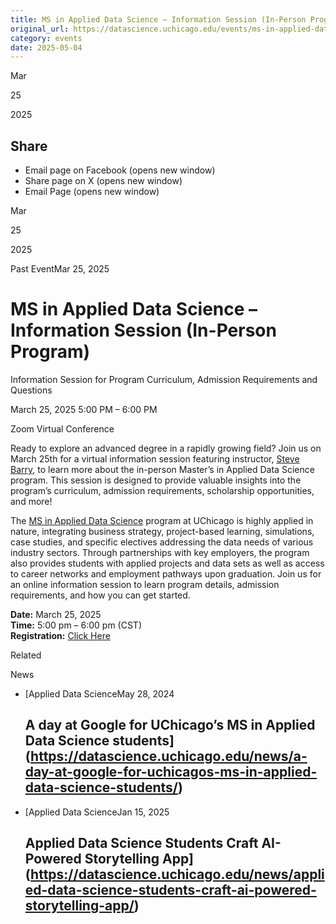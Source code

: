 ```yaml
---
title: MS in Applied Data Science – Information Session (In-Person Program) – DSI
original_url: https://datascience.uchicago.edu/events/ms-in-applied-data-science-information-session-in-person-program-4
category: events
date: 2025-05-04
---
```


Mar

25

2025

## Share

* Email page on Facebook (opens new window)
* Share page on X (opens new window)
* Email Page (opens new window)

<!-- Table-like structure detected -->

Mar

25

2025

Past EventMar 25, 2025

# MS in Applied Data Science – Information Session (In-Person Program)

Information Session for Program Curriculum, Admission Requirements and Questions

March 25, 2025 5:00 PM – 6:00 PM

Zoom Virtual Conference

Ready to explore an advanced degree in a rapidly growing field? Join us on March 25th for a virtual information session featuring instructor, [Steve Barry](https://datascience.uchicago.edu/people/stephen-barry/), to learn more about the in-person Master’s in Applied Data Science program. This session is designed to provide valuable insights into the program’s curriculum, admission requirements, scholarship opportunities, and more!

The [MS in Applied Data Science](https://datascience.uchicago.edu/education/masters-programs/in-person-program/) program at UChicago is highly applied in nature, integrating business strategy, project-based learning, simulations, case studies, and specific electives addressing the data needs of various industry sectors. Through partnerships with key employers, the program also provides students with applied projects and data sets as well as access to career networks and employment pathways upon graduation. Join us for an online information session to learn program details, admission requirements, and how you can get started.

**Date:** March 25, 2025  
**Time:** 5:00 pm – 6:00 pm (CST)  
**Registration:** [Click Here](https://apply-psd.uchicago.edu/register/?id=d79472d9-db72-4ca1-b0cb-bfa7d200f38f)

Related

News

* [Applied Data ScienceMay 28, 2024

  ## A day at Google for UChicago’s MS in Applied Data Science students](https://datascience.uchicago.edu/news/a-day-at-google-for-uchicagos-ms-in-applied-data-science-students/)
* [Applied Data ScienceJan 15, 2025

  ## Applied Data Science Students Craft AI-Powered Storytelling App](https://datascience.uchicago.edu/news/applied-data-science-students-craft-ai-powered-storytelling-app/)